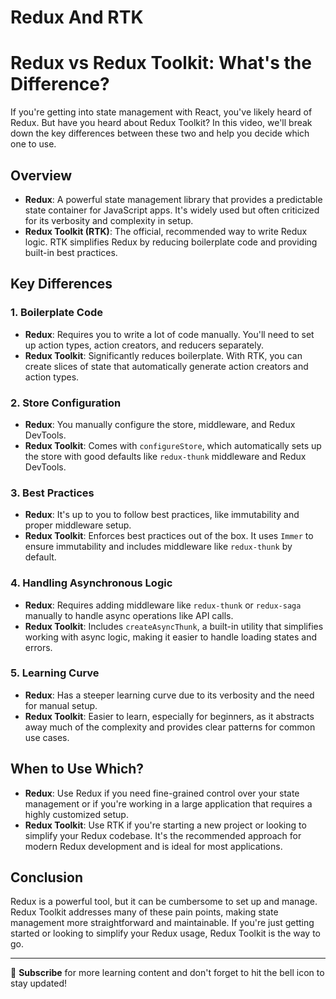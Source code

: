 # Redux And RTK

# Redux vs Redux Toolkit: What's the Difference?

If you're getting into state management with React, you've likely heard of Redux. But have you heard about Redux Toolkit? In this video, we'll break down the key differences between these two and help you decide which one to use.

## Overview

- **Redux**: A powerful state management library that provides a predictable state container for JavaScript apps. It's widely used but often criticized for its verbosity and complexity in setup.
- **Redux Toolkit (RTK)**: The official, recommended way to write Redux logic. RTK simplifies Redux by reducing boilerplate code and providing built-in best practices.

## Key Differences

### 1. **Boilerplate Code**

- **Redux**: Requires you to write a lot of code manually. You'll need to set up action types, action creators, and reducers separately.
- **Redux Toolkit**: Significantly reduces boilerplate. With RTK, you can create slices of state that automatically generate action creators and action types.

### 2. **Store Configuration**

- **Redux**: You manually configure the store, middleware, and Redux DevTools.
- **Redux Toolkit**: Comes with `configureStore`, which automatically sets up the store with good defaults like `redux-thunk` middleware and Redux DevTools.

### 3. **Best Practices**

- **Redux**: It's up to you to follow best practices, like immutability and proper middleware setup.
- **Redux Toolkit**: Enforces best practices out of the box. It uses `Immer` to ensure immutability and includes middleware like `redux-thunk` by default.

### 4. **Handling Asynchronous Logic**

- **Redux**: Requires adding middleware like `redux-thunk` or `redux-saga` manually to handle async operations like API calls.
- **Redux Toolkit**: Includes `createAsyncThunk`, a built-in utility that simplifies working with async logic, making it easier to handle loading states and errors.

### 5. **Learning Curve**

- **Redux**: Has a steeper learning curve due to its verbosity and the need for manual setup.
- **Redux Toolkit**: Easier to learn, especially for beginners, as it abstracts away much of the complexity and provides clear patterns for common use cases.

## When to Use Which?

- **Redux**: Use Redux if you need fine-grained control over your state management or if you're working in a large application that requires a highly customized setup.
- **Redux Toolkit**: Use RTK if you're starting a new project or looking to simplify your Redux codebase. It's the recommended approach for modern Redux development and is ideal for most applications.

## Conclusion

Redux is a powerful tool, but it can be cumbersome to set up and manage. Redux Toolkit addresses many of these pain points, making state management more straightforward and maintainable. If you're just getting started or looking to simplify your Redux usage, Redux Toolkit is the way to go.

---

🎥 **Subscribe** for more learning content and don't forget to hit the bell icon to stay updated!

